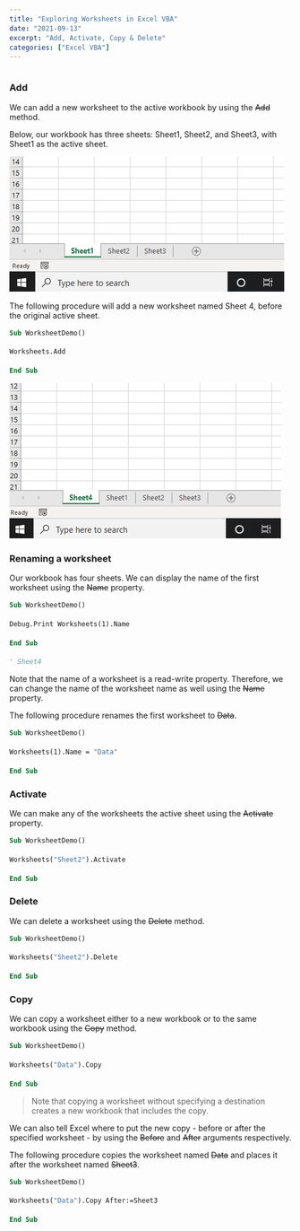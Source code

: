 ```yaml
---
title: "Exploring Worksheets in Excel VBA"
date: "2021-09-13"
excerpt: "Add, Activate, Copy & Delete"
categories: ["Excel VBA"]
---
```


```toc

```

### Add

We can add a new worksheet to the active workbook by using the ~~Add~~ method.

Below, our workbook has three sheets: Sheet1, Sheet2, and Sheet3, with Sheet1 as the active sheet.

![Worksheet](../images/worksheet/add.png)

The following procedure will add a new worksheet named Sheet 4, before the original active sheet.

```vb {numberLines}
Sub WorksheetDemo()

Worksheets.Add

End Sub
```

![Worksheet](../images/worksheet/addResult.png)

### Renaming a worksheet

Our workbook has four sheets. We can display the name of the first worksheet using the ~~Name~~ property.

```vb {numberLines}
Sub WorksheetDemo()

Debug.Print Worksheets(1).Name

End Sub

' Sheet4
```

Note that the name of a worksheet is a read-write property. Therefore, we can change the name of the worksheet name as well using the ~~Name~~ property.

The following procedure renames the first worksheet to ~~Data~~.

```vb {numberLines}
Sub WorksheetDemo()

Worksheets(1).Name = "Data"

End Sub
```

### Activate

We can make any of the worksheets the active sheet using the ~~Activate~~ property.

```vb {numberLines}
Sub WorksheetDemo()

Worksheets("Sheet2").Activate

End Sub
```

### Delete

We can delete a worksheet using the ~~Delete~~ method.

```vb {numberLines}
Sub WorksheetDemo()

Worksheets("Sheet2").Delete

End Sub
```

### Copy

We can copy a worksheet either to a new workbook or to the same workbook using the ~~Copy~~ method.

```vb {numberLines}
Sub WorksheetDemo()

Worksheets("Data").Copy

End Sub
```

> Note that copying a worksheet without specifying a destination creates a new workbook that includes the copy.

We can also tell Excel where to put the new copy - before or after the specified worksheet - by using the ~~Before~~ and ~~After~~ arguments respectively.

The following procedure copies the worksheet named ~~Data~~ and places it after the worksheet named ~~Sheet3~~.

```vb {numberLines}
Sub WorksheetDemo()

Worksheets("Data").Copy After:=Sheet3

End Sub
```
